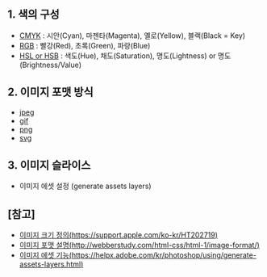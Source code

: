 ## 1. 색의 구성
- [CMYK](https://namu.wiki/w/CMYK) : 시안(Cyan), 마젠타(Magenta), 옐로(Yellow), 블랙(Black = Key)
- [RGB](https://namu.wiki/w/RGB) : 빨강(Red), 초록(Green), 파랑(Blue)
- [HSL or HSB](https://namu.wiki/w/HSB) : 색도(Hue), 채도(Saturation), 명도(Lightness) or 명도(Brightness/Value)

## 2. 이미지 포맷 방식
- [jpeg](https://namu.wiki/w/JPEG)
- [gif](https://namu.wiki/w/GIF)
- [png](https://namu.wiki/w/PNG)
- [svg](https://namu.wiki/w/SVG)

## 3. 이미지 슬라이스
- 이미지 에셋 설정 (generate assets layers)

## [참고]
- [이미지 크기 정의(https://support.apple.com/ko-kr/HT202719)](https://support.apple.com/ko-kr/HT202719)
- [이미지 포맷 설명(http://webberstudy.com/html-css/html-1/image-format/)](http://webberstudy.com/html-css/html-1/image-format/)
- [이미지 에셋 기능(https://helpx.adobe.com/kr/photoshop/using/generate-assets-layers.html)](https://helpx.adobe.com/kr/photoshop/using/generate-assets-layers.html)